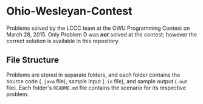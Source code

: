 # Ohio-Wesleyan-Contest
Problems solved by the LCCC team at the OWU Programming Contest on March 28, 2015.  Only Problem D was **_not_** solved at the contest; however the correct solution is available in this repository.

## File Structure
Problems are stored in separate folders, and each folder contains the source code (`.java` file), sample input (`.in` file), and sample output (`.out` file). Each folder's `README.md` file contains the scenario for its respective problem.
